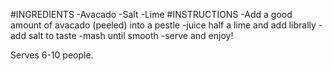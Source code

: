 #INGREDIENTS
-Avacado
-Salt
-Lime
#INSTRUCTIONS
-Add a good amount of avacado (peeled) into a pestle
-juice half a lime and add librally
-add salt to taste
-mash until smooth
-serve and enjoy!

Serves 6-10 people.

